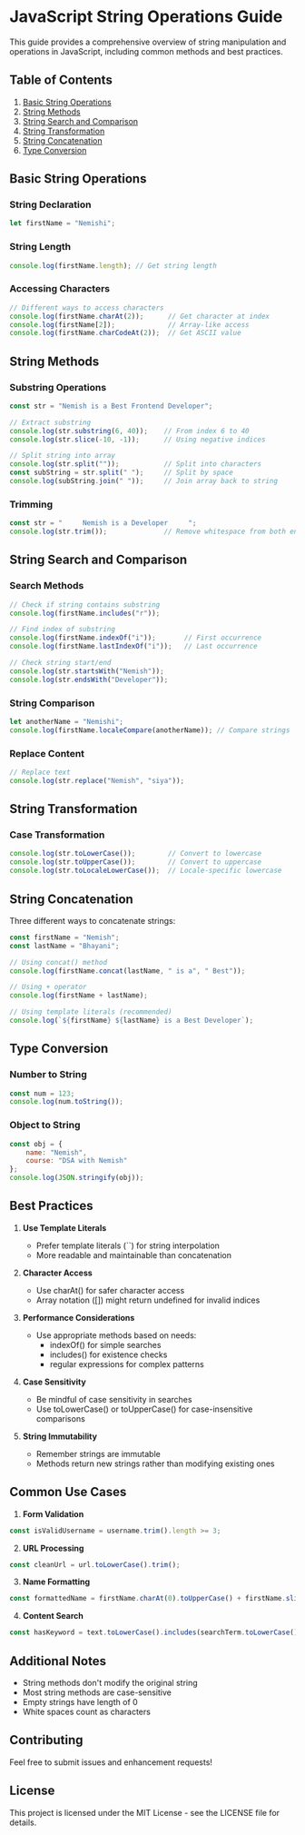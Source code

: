 # JavaScript String Operations Guide

This guide provides a comprehensive overview of string manipulation and operations in JavaScript, including common methods and best practices.

## Table of Contents

1. [Basic String Operations](#basic-string-operations)
2. [String Methods](#string-methods)
3. [String Search and Comparison](#string-search-and-comparison)
4. [String Transformation](#string-transformation)
5. [String Concatenation](#string-concatenation)
6. [Type Conversion](#type-conversion)

## Basic String Operations

### String Declaration
```javascript
let firstName = "Nemishi";
```

### String Length
```javascript
console.log(firstName.length); // Get string length
```

### Accessing Characters
```javascript
// Different ways to access characters
console.log(firstName.charAt(2));      // Get character at index
console.log(firstName[2]);             // Array-like access
console.log(firstName.charCodeAt(2));  // Get ASCII value
```

## String Methods

### Substring Operations
```javascript
const str = "Nemish is a Best Frontend Developer";

// Extract substring
console.log(str.substring(6, 40));    // From index 6 to 40
console.log(str.slice(-10, -1));      // Using negative indices

// Split string into array
console.log(str.split(""));           // Split into characters
const subString = str.split(" ");     // Split by space
console.log(subString.join(" "));     // Join array back to string
```

### Trimming
```javascript
const str = "     Nemish is a Developer     ";
console.log(str.trim());              // Remove whitespace from both ends
```

## String Search and Comparison

### Search Methods
```javascript
// Check if string contains substring
console.log(firstName.includes("r"));

// Find index of substring
console.log(firstName.indexOf("i"));       // First occurrence
console.log(firstName.lastIndexOf("i"));   // Last occurrence

// Check string start/end
console.log(str.startsWith("Nemish"));
console.log(str.endsWith("Developer"));
```

### String Comparison
```javascript
let anotherName = "Nemishi";
console.log(firstName.localeCompare(anotherName)); // Compare strings
```

### Replace Content
```javascript
// Replace text
console.log(str.replace("Nemish", "siya"));
```

## String Transformation

### Case Transformation
```javascript
console.log(str.toLowerCase());        // Convert to lowercase
console.log(str.toUpperCase());        // Convert to uppercase
console.log(str.toLocaleLowerCase());  // Locale-specific lowercase
```

## String Concatenation

Three different ways to concatenate strings:

```javascript
const firstName = "Nemish";
const lastName = "Bhayani";

// Using concat() method
console.log(firstName.concat(lastName, " is a", " Best"));

// Using + operator
console.log(firstName + lastName);

// Using template literals (recommended)
console.log(`${firstName} ${lastName} is a Best Developer`);
```

## Type Conversion

### Number to String
```javascript
const num = 123;
console.log(num.toString());
```

### Object to String
```javascript
const obj = {
    name: "Nemish",
    course: "DSA with Nemish"
};
console.log(JSON.stringify(obj));
```

## Best Practices

1. **Use Template Literals**
   - Prefer template literals (``) for string interpolation
   - More readable and maintainable than concatenation

2. **Character Access**
   - Use charAt() for safer character access
   - Array notation ([]) might return undefined for invalid indices

3. **Performance Considerations**
   - Use appropriate methods based on needs:
     - indexOf() for simple searches
     - includes() for existence checks
     - regular expressions for complex patterns

4. **Case Sensitivity**
   - Be mindful of case sensitivity in searches
   - Use toLowerCase() or toUpperCase() for case-insensitive comparisons

5. **String Immutability**
   - Remember strings are immutable
   - Methods return new strings rather than modifying existing ones

## Common Use Cases

1. **Form Validation**
```javascript
const isValidUsername = username.trim().length >= 3;
```

2. **URL Processing**
```javascript
const cleanUrl = url.toLowerCase().trim();
```

3. **Name Formatting**
```javascript
const formattedName = firstName.charAt(0).toUpperCase() + firstName.slice(1).toLowerCase();
```

4. **Content Search**
```javascript
const hasKeyword = text.toLowerCase().includes(searchTerm.toLowerCase());
```

## Additional Notes

- String methods don't modify the original string
- Most string methods are case-sensitive
- Empty strings have length of 0
- White spaces count as characters

## Contributing

Feel free to submit issues and enhancement requests!

## License

This project is licensed under the MIT License - see the LICENSE file for details.